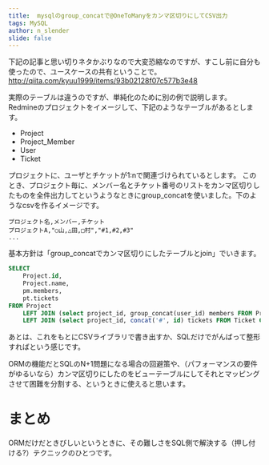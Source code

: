 ```yaml
---
title:  mysqlのgroup_concatで@OneToManyをカンマ区切りにしてCSV出力
tags: MySQL
author: n_slender
slide: false
---
```

下記の記事と思い切りネタかぶりなので大変恐縮なのですが、すこし前に自分も使ったので、ユースケースの共有ということで。
http://qiita.com/kyuu1999/items/93b02128f07c577b3e48

実際のテーブルは違うのですが、単純化のために別の例で説明します。
Redmineのプロジェクトをイメージして、下記のようなテーブルがあるとします。

* Project
* Project_Member
* User
* Ticket

プロジェクトに、ユーザとチケットが1:nで関連づけられているとします。
このとき、プロジェクト毎に、メンバー名とチケット番号のリストをカンマ区切りしたものを全件出力してというようなときにgroup_concatを使いました。下のようなcsvを作るイメージです。

```lang:project.csv
プロジェクト名,メンバー,チケット
プロジェクトA,"○山,△田,□村","#1,#2,#3"
...
```

基本方針は「group_concatでカンマ区切りにしたテーブルとjoin」でいきます。

```lang:sample.sql
SELECT 
    Project.id,
    Project.name,
    pm.members,
    pt.tickets
FROM Project 
    LEFT JOIN (select project_id, group_concat(user_id) members FROM Project_Member GROUP BY project_id) pm ON Project.id = pm.project_id
    LEFT JOIN (select project_id, concat('#', id) tickets FROM Ticket GROUP BY project_id) pt ON Project.id = pt.project_id
```

あとは、これをもとにCSVライブラリで書き出すか、SQLだけでがんばって整形すればという感じです。

ORMの機能だとSQLのN+1問題になる場合の回避策や、（パフォーマンスの要件がゆるいなら）カンマ区切りにしたのをビューテーブルにしてそれとマッピングさせて困難を分割する、というときに使えると思います。

# まとめ

ORMだけだときびしいというときに、その難しさをSQL側で解決する（押し付ける?）テクニックのひとつです。

